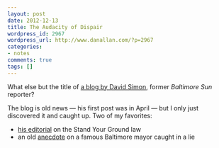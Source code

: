 ```yaml
---
layout: post
date: 2012-12-13
title: The Audacity of Dispair
wordpress_id: 2967
wordpress_url: http://www.danallan.com/?p=2967
categories:
- notes
comments: true
tags: []
---
```

What else but the title of [a blog by David Simon](http://davidsimon.com/), former _Baltimore Sun_ reporter?

The blog is old news — his first post was in April — but I only just discovered it and caught up. Two of my favorites:

* [his editorial](http://davidsimon.com/a-brutal-reprise-in-florida/) on the Stand Your Ground law
* an old [anecdote](http://davidsimon.com/you-did-it-mr-bernstein-now-own-it/) on a famous Baltimore mayor caught in a lie

